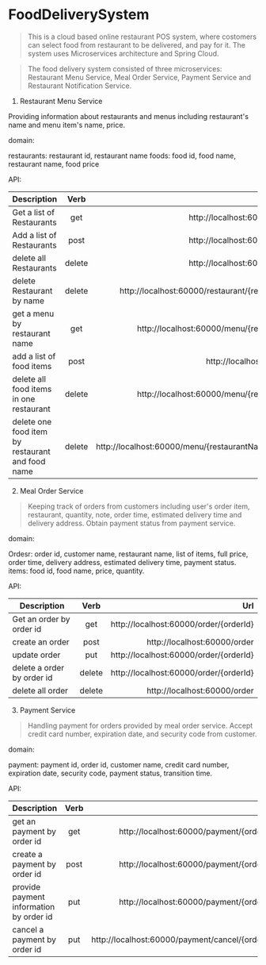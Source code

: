 # FoodDeliverySystem

> This is a cloud based online restaurant POS system, where costomers can select food from restaurant to be delivered, and pay for it. The system uses Microservices architecture and Spring Cloud.

> The food delivery system consisted of three microservices: Restaurant Menu Service, Meal Order Service, Payment Service and Restaurant Notification Service.

1. Restaurant Menu Service

Providing information about restaurants and menus including restaurant's name and menu item's name, price.

  domain:

  restaurants: restaurant id, restaurant name
  foods: food id, food name, restaurant name, food price

  API:

| Description| Verb| Url|
| ------------- |:-------------:| -----:|
| Get a list of Restaurants| get| http://localhost:60000/restaurant|
| Add a list of Restaurants| post| http://localhost:60000/restaurant|
| delete all Restaurants| delete| http://localhost:60000/restaurant|
| delete Restaurant by name| delete| http://localhost:60000/restaurant/{restaurantName}|
| get a menu by restaurant name| get| http://localhost:60000/menu/{restaurantName}|
| add a list of food items| post| http://localhost:60000/menu|
| delete all food items in one restaurant| delete| http://localhost:60000/menu/{restaurantName}|
| delete one food item by restaurant and food name| delete| http://localhost:60000/menu/{restaurantName,foodName}|

2. Meal Order Service

> Keeping track of orders from customers including user's order item, restaurant, quantity, note, order time, estimated delivery time and delivery address. Obtain payment status from payment service.

  domain:

  Ordesr: order id, customer name, restaurant name, list of items, full price, order time, delivery address, estimated delivery time, payment status.
  items: food id, food name, price, quantity.

  API:

| Description| Verb| Url|
| ------------- |:-------------:| -----:|
| Get an order by order id| get| http://localhost:60000/order/{orderId}|
| create an order| post| http://localhost:60000/order|
| update order| put| http://localhost:60000/order/{orderId}|
| delete a order by order id| delete| http://localhost:60000/order/{orderId}|
| delete all order| delete| http://localhost:60000/order|



3. Payment Service

> Handling payment for orders provided by meal order service. Accept credit card number, expiration date, and security code from customer.

  domain:

  payment: payment id, order id, customer name, credit card number, expiration date, security code, payment status, transition time.

  API:

| Description| Verb| Url|
| ------------- |:-------------:| -----:|
| get an payment by order id      | get | http://localhost:60000/payment/{orderId} |
| create a payment by order id      | post      | http://localhost:60000/payment/{orderId}   |
| provide payment information by order id      | put      | http://localhost:60000/payment/{orderId}   |
| cancel a payment by order id      | put      | http://localhost:60000/payment/cancel/{orderId}   |

